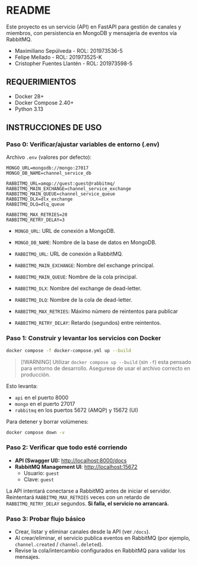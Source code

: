 # README

Este proyecto es un servicio (API) en FastAPI para gestión de canales y miembros, con persistencia en MongoDB y mensajería de eventos vía RabbitMQ.

- Maximiliano Sepúlveda - ROL: 201973536-5
- Felipe Mellado - ROL: 201973525-K
- Cristopher Fuentes Llantén - ROL: 201973598-5

## REQUERIMIENTOS

- Docker 28+
- Docker Compose 2.40+
- Python 3.13

## INSTRUCCIONES DE USO

### Paso 0: Verificar/ajustar variables de entorno (.env)

Archivo `.env` (valores por defecto):

```env
MONGO_URL=mongodb://mongo:27017
MONGO_DB_NAME=channel_service_db

RABBITMQ_URL=amqp://guest:guest@rabbitmq/
RABBITMQ_MAIN_EXCHANGE=channel_service_exchange
RABBITMQ_MAIN_QUEUE=channel_service_queue
RABBITMQ_DLX=dlx_exchange
RABBITMQ_DLQ=dlq_queue

RABBITMQ_MAX_RETRIES=20
RABBITMQ_RETRY_DELAY=3
```

- `MONGO_URL`: URL de conexión a MongoDB.
- `MONGO_DB_NAME`: Nombre de la base de datos en MongoDB.

- `RABBITMQ_URL`: URL de conexión a RabbitMQ.
- `RABBITMQ_MAIN_EXCHANGE`: Nombre del exchange principal.
- `RABBITMQ_MAIN_QUEUE`: Nombre de la cola principal.
- `RABBITMQ_DLX`: Nombre del exchange de dead-letter.
- `RABBITMQ_DLQ`: Nombre de la cola de dead-letter.

- `RABBITMQ_MAX_RETRIES`: Máximo número de reintentos para publicar
- `RABBITMQ_RETRY_DELAY`: Retardo (segundos) entre reintentos.

### Paso 1: Construir y levantar los servicios con Docker

```bash
docker compose -f docker-compose.yml up --build
```

> [!WARNING] Utilizar `docker compose up --build` (sin `-f`) esta pensado para entorno de desarrollo. Asegurese de usar el archivo correcto en producción.

Esto levanta:
- `api` en el puerto 8000
- `mongo` en el puerto 27017
- `rabbitmq` en los puertos 5672 (AMQP) y 15672 (UI)

Para detener y borrar volúmenes:

```bash
docker compose down -v
```

### Paso 2: Verificar que todo esté corriendo

- **API (Swagger UI):** [http://localhost:8000/docs](http://localhost:8000/docs)
- **RabbitMQ Management UI**: [http://localhost:15672](http://localhost:15672)
  - Usuario: `guest`
  - Clave: `guest`

La API intentará conectarse a RabbitMQ antes de iniciar el servidor. Reintentará `RABBITMQ_MAX_RETRIES` veces con un retardo de `RABBITMQ_RETRY_DELAY` segundos. **Si falla, el servicio no arrancará.**

### Paso 3: Probar flujo básico

- Crear, listar y eliminar canales desde la API (ver `/docs`).
- Al crear/eliminar, el servicio publica eventos en RabbitMQ (por ejemplo, `channel.created` / `channel.deleted`).
- Revise la cola/intercambio configurados en RabbitMQ para validar los mensajes.
